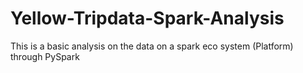 # Yellow-Tripdata-Spark-Analysis
This is a basic analysis on the data on a spark eco system (Platform) through PySpark
